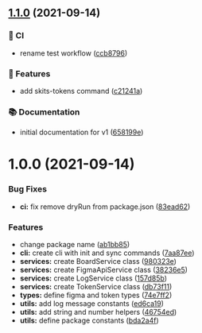 ## [1.1.0](https://github.com/skits-lab/figma-tokens/compare/v1.0.0...v1.1.0) (2021-09-14)

### :vertical_traffic_light: CI

- rename test workflow ([ccb8796](https://github.com/skits-lab/figma-tokens/commit/ccb8796dd5e7809bf7627fdd210709dde7626755))

### :rocket: Features

- add skits-tokens command ([c21241a](https://github.com/skits-lab/figma-tokens/commit/c21241a0d982f93251da519862a757ddf42214e2))

### :books: Documentation

- initial documentation for v1 ([658199e](https://github.com/skits-lab/figma-tokens/commit/658199ea0b6a6b97aa7dec6b4ed3c3afbfd54bf3))

# 1.0.0 (2021-09-14)

### Bug Fixes

- **ci:** fix remove dryRun from package.json ([83ead62](https://github.com/skits-lab/figma-tokens/commit/83ead62df76b012c8374a6d6aa23c63da9ea4405))

### Features

- change package name ([ab1bb85](https://github.com/skits-lab/figma-tokens/commit/ab1bb85595ecdff7eda71297b0dce4f67b03d155))
- **cli:** create cli with init and sync commands ([7aa87ee](https://github.com/skits-lab/figma-tokens/commit/7aa87ee2ab8636226b84459a5e3a9504e02c7468))
- **services:** create BoardService class ([980323e](https://github.com/skits-lab/figma-tokens/commit/980323ed7a6dde42bd18325abf5e1825c6723e38))
- **services:** create FigmaApiService class ([38236e5](https://github.com/skits-lab/figma-tokens/commit/38236e50b2a6a8b3321baa82afa5947c3e23d46c))
- **services:** create LogService class ([157d85b](https://github.com/skits-lab/figma-tokens/commit/157d85b344aee3872ba754808d7837af8963b604))
- **services:** create TokenService class ([db73f11](https://github.com/skits-lab/figma-tokens/commit/db73f11441e83d06893b12318127488b7946c418))
- **types:** define figma and token types ([74e7ff2](https://github.com/skits-lab/figma-tokens/commit/74e7ff21e764a40214da71e1fb7aeee618b96252))
- **utils:** add log message constants ([ed6ca19](https://github.com/skits-lab/figma-tokens/commit/ed6ca19954e58f86b5c69cdbdac58b40c71202d8))
- **utils:** add string and number helpers ([46754ed](https://github.com/skits-lab/figma-tokens/commit/46754edafd8b568fd56ca80831e0c93d90b09196))
- **utils:** define package constants ([bda2a4f](https://github.com/skits-lab/figma-tokens/commit/bda2a4fb0946d0a922d20f8fb1965cd8544ba830))
